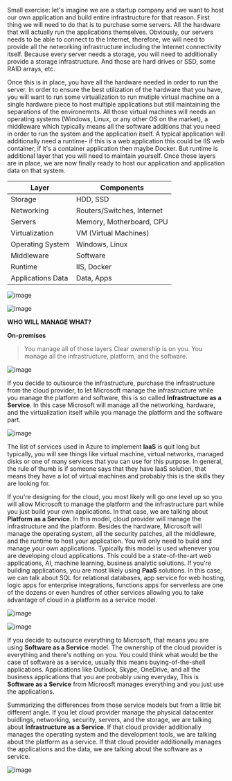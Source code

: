 

Small exercise: let's imagine we are a startup company and we want to host our own application and build entire infrastructure for that reason. First thing we will need to do that is to purchase some servers. All the hardware that will actually run the applications themselves. Obviously, our servers needs to be able to connect to the Internet, therefore, we will need to provide all the networking infrastructure including the Internet connectivity itself. Because every server needs a storage, you will need to additionally provide a storage infrastructure. And those are hard drives or SSD, some RAID arrays, etc.


Once this is in place, you have all the hardware needed in order to run the server. In order to ensure the best utilization of the hardware that you have, you will want to run some virtualization to run mutiple virtual machine on a single hardware piece to host multiple applications but still maintaining the separations of the environemnts. All those virtual machines will needs an operating systems (Windows, Linux, or any other OS on the market), a middleware which typically means all the software additions that you need in order to run the system and the application itself. A typical application will additionally need a runtime- if this is a web application this could be IIS web container, if it's a container application then maybe Docker. But runtime is additional layer that you will need to maintain yourself. Once those layers are in place, we are now finally ready to host our application and application data on that system. 



| Layer                | Components                           |
|----------------------|--------------------------------------|
| Storage              | HDD, SSD                             |
| Networking           | Routers/Switches, Internet           |
| Servers              | Memory, Motherboard, CPU             |
| Virtualization       | VM (Virtual Machines)                |
| Operating System     | Windows, Linux                       |
| Middleware           | Software                             |
| Runtime              | IIS, Docker                          |
| Applications Data    | Data, Apps                           |



![image](https://github.com/user-attachments/assets/b60e7f45-413d-4e78-bcd5-d053d995ac79)



![image](https://github.com/user-attachments/assets/552fe9b5-00f3-474f-83a3-23e207257ebb)



**WHO WILL MANAGE WHAT?**

**On-premises** 
> You manage all of those layers
> Clear ownership is on you. You manage all the infrastructure, platform, and the software.


![image](https://github.com/user-attachments/assets/fbf1123b-527c-4fec-9b30-ab7005fff0bb)



If you decide to outsource the infrastructure, purchase the infrastructure from the cloud provider, to let Microsoft manage the infrastructure while you manage the platform and software, this is so called **Infrastructure as a Service**. In this case Microsoft will manage all the networking, hardware, and the virtualization itself while you manage the platform and the software part.

![image](https://github.com/user-attachments/assets/16bbd2f9-b515-4dfc-acee-9346c3e78673)


The list of services used in Azure to implement **IaaS** is quit long but typically, you will see things like virtual machine, virtual networks, managed disks or one of many services that you can use for this purpose. In general, the rule of thumb is if someone says that they have IaaS solution, that means they have a lot of virtual machines and probably this is the skills they are looking for. 

If you're designing for the cloud, you most likely will go one level up so you will allow Microsoft to manage the platform and the infrastructure part while you just build your own applications. In that case, we are talking about **Platform as a Service**. In this model, cloud provider will manage the infrastructure and the platform. Besides the hardware, Microsoft will manage the operating system, all the security patches, all the middlewre, and the runtime to host your application. You will only need to build and manage your own applications. Typically this model is used whenever you are developing cloud applications. This could be a state-of-the-art web applications, AI, machine learning, business analytic solutions. If you're building applications, you are most likely using **PaaS** solutions. In this case, we can talk about SQL for relational databases, app service for web hosting, logic apps for enterprise integrations, functions apps for serverless are one of the dozens or even hundres of other services allowing you to take advantage of cloud in a platform as a service model.


![image](https://github.com/user-attachments/assets/ed5b6ad1-4073-440a-82b6-3eef10fa9a87)


![image](https://github.com/user-attachments/assets/cca3d2a7-c423-4855-8d0f-4923a5319e21)


If you decide to outsource everything to Microsoft, that means you are using **Software as a Service** model. The ownership of the cloud provider is everything and there's nothing on you. You could think what would be the case of software as a service, usually this means buying-of-the-shell applications. Applications like Outlook, Skype, OneDrive, and all the business applications that you are probably using everyday, This is **Software as a Service** from Microosft manages everything and you just use the applications. 


Summarizing the differences from those service models but from a little bit different angle. If you let cloud provider manage the physical datacenter buidlings, networking, security, servers, and the storage, we are talking about **Infrastructure as a Service**. If that cloud provider additionally manages the operating system and the development tools, we are talking about the platform as a service. If that cloud provider additionally manages the applications and the data, we are talking about the software as a service.

![image](https://github.com/user-attachments/assets/0ee0040d-606d-4a27-8646-e8714a59aaca)

